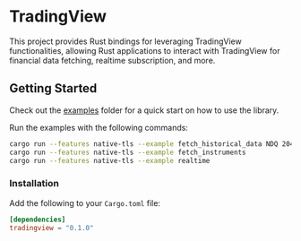 # TradingView

This project provides Rust bindings for leveraging TradingView functionalities, allowing Rust applications to interact with TradingView for financial data fetching, realtime subscription, and more.

## Getting Started
Check out the [examples](./examples) folder for a quick start on how to use the library.

Run the examples with the following commands:

```bash
cargo run --features native-tls --example fetch_historical_data NDQ 20425 USD
cargo run --features native-tls --example fetch_instruments
cargo run --features native-tls --example realtime
```

### Installation

Add the following to your `Cargo.toml` file:

```toml
[dependencies]
tradingview = "0.1.0"
